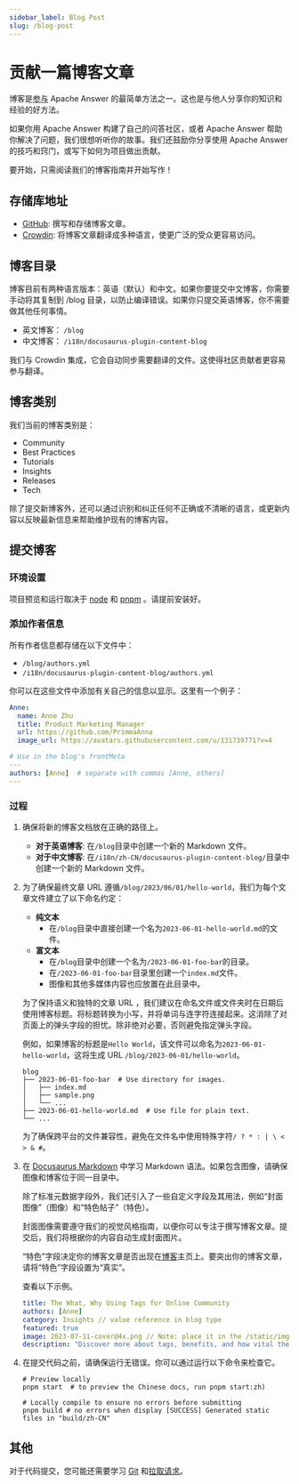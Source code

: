 ```yaml
---
sidebar_label: Blog Post
slug: /blog-post
---
```


# 贡献一篇博客文章

博客是[参与](/community/contributing#get-involved) Apache Answer 的最简单方法之一。这也是与他人分享你的知识和经验的好方法。

如果你用 Apache Answer 构建了自己的问答社区，或者 Apache Answer 帮助你解决了问题，我们很想听听你的故事。我们还鼓励你分享使用 Apache Answer 的技巧和窍门，或写下如何为项目做出贡献。

要开始，只需阅读我们的博客指南并开始写作！

## 存储库地址

- [GitHub](https://github.com/apache/incubator-answer-website): 撰写和存储博客文章。
- [Crowdin](https://crowdin.com/project/answer-website): 将博客文章翻译成多种语言，使更广泛的受众更容易访问。

## 博客目录

博客目前有两种语言版本：英语（默认）和中文。如果你要提交中文博客，你需要手动将其复制到 /blog 目录，以防止编译错误。如果你只提交英语博客，你不需要做其他任何事情。

- 英文博客： `/blog`
- 中文博客： `/i18n/docusaurus-plugin-content-blog`

我们与 Crowdin 集成，它会自动同步需要翻译的文件。这使得社区贡献者更容易参与翻译。

## 博客类别

我们当前的博客类别是：

- Community
- Best Practices
- Tutorials
- Insights
- Releases
- Tech

除了提交新博客外，还可以通过识别和纠正任何不正确或不清晰的语言，或更新内容以反映最新信息来帮助维护现有的博客内容。

## 提交博客

### 环境设置

项目预览和运行取决于 [node](https://nodejs.org) 和 [pnpm](https://pnpm.io) 。请提前安装好。

### 添加作者信息

所有作者信息都存储在以下文件中：

- `/blog/authors.yml`
- `/i18n/docusaurus-plugin-content-blog/authors.yml`

你可以在这些文件中添加有关自己的信息以显示。这里有一个例子：

```yaml title="/blog/authors.yml"
Anne:
  name: Anne Zhu 
  title: Product Marketing Manager
  url: https://github.com/PrimmaAnna
  image_url: https://avatars.githubusercontent.com/u/131739771?v=4

# Use in the blog's frontMeta
---
authors: [Anne]  # separate with commas [Anne, others]
---
```

### 过程

1. 确保将新的博客文档放在正确的路径上。

    - **对于英语博客**: 在`/blog`目录中创建一个新的 Markdown 文件。
    - **对于中文博客**: 在`/i18n/zh-CN/docusaurus-plugin-content-blog/`目录中创建一个新的 Markdown 文件。

2. 为了确保最终文章 URL 遵循`/blog/2023/06/01/hello-world`，我们为每个文章文件建立了以下命名约定：

    - **纯文本**
      - 在`/blog`目录中直接创建一个名为`2023-06-01-hello-world.md`的文件。
    - **富文本**
      - 在`/blog`目录中创建一个名为`/2023-06-01-foo-bar`的目录。
      - 在`/2023-06-01-foo-bar`目录里创建一个`index.md`文件。
      - 图像和其他多媒体内容也应放置在此目录中。

    为了保持语义和独特的文章 URL ，我们建议在命名文件或文件夹时在日期后使用博客标题。将标题转换为小写，并将单词与连字符连接起来。这消除了对页面上的弹头字段的担忧。除非绝对必要，否则避免指定弹头字段。

    例如，如果博客的标题是`Hello World`，该文件可以命名为`2023-06-01-hello-world`，这将生成 URL `/blog/2023-06-01/hello-world`。

    ```shell
    blog
    ├── 2023-06-01-foo-bar  # Use directory for images.
    │   ├── index.md
    │   ├── sample.png
    │   └── ... 
    ├── 2023-06-01-hello-world.md  # Use file for plain text.
    └── ...
    ```

    为了确保跨平台的文件兼容性，避免在文件名中使用特殊字符`/ ? * : | \ < > & #`。

3. 在 [Docusaurus Markdown](https://docusaurus.io/docs/markdown-features) 中学习 Markdown 语法。如果包含图像，请确保图像和博客位于同一目录中。

    除了标准元数据字段外，我们还引入了一些自定义字段及其用法，例如“封面图像”（图像）和“特色帖子”（特色）。

    封面图像需要遵守我们的视觉风格指南，以便你可以专注于撰写博客文章。提交后，我们将根据你的内容自动生成封面图片。

    “特色”字段决定你的博客文章是否出现在[博客](/blog)主页上。要突出你的博客文章，请将“特色”字段设置为“真实”。

    查看以下示例。

    ```yaml
    title: The What, Why Using Tags for Online Community
    authors: [Anne]
    category: Insights // value reference in blog type
    featured: true
    image: 2023-07-11-cover@4x.png // Note: place it in the /static/img/blog directory.
    description: "Discover more about tags, benefits, and how vital they are for organizing content in online community."
    ```

4. 在提交代码之前，请确保运行无错误。你可以通过运行以下命令来检查它。

    ```shell
    # Preview locally
    pnpm start  # to preview the Chinese docs, run pnpm start:zh)

    # Locally compile to ensure no errors before submitting
    pnpm build # no errors when display [SUCCESS] Generated static files in "build/zh-CN"
    ```

## 其他

对于代码提交，您可能还需要学习 [Git](https://git-scm.com/) 和[拉取请求](https://docs.github.com/en/pull-requests/collaborating-with-pull-requests/proposing-changes-to-your-work-with-pull-requests/creating-a-pull-request-from-a-fork)。
